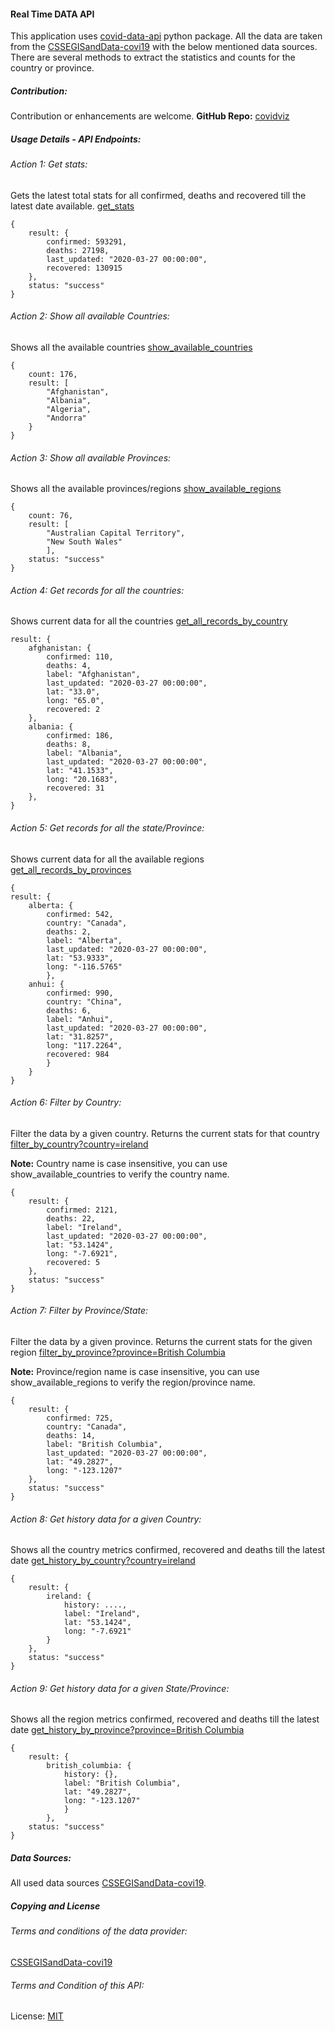 #### Real Time DATA API

This application uses [covid-data-api](https://pypi.org/project/covid-data-api/) python package.
All the data are taken from the 
[CSSEGISandData-covi19](https://github.com/CSSEGISandData/COVID-19#2019-novel-coronavirus-covid-19-2019-ncov-data-repository-by-johns-hopkins-csse) 
with the below mentioned data sources. 
There are several methods to extract the statistics and counts for the country or province.



##### Contribution:
Contribution or enhancements are welcome. **GitHub Repo:** [covidviz](https://github.com/gtkChop/covidviz)



##### Usage Details - API Endpoints:

###### Action 1: Get stats:
Gets the latest total stats for all confirmed, deaths and recovered till the latest date available.
[get_stats](/api/v1/action/get_stats)
```
{
    result: {
        confirmed: 593291,
        deaths: 27198,
        last_updated: "2020-03-27 00:00:00",
        recovered: 130915
    },
    status: "success"
}
```
###### Action 2: Show all available Countries:
Shows all the available countries [show_available_countries](/api/v1/action/show_available_countries)
```
{
    count: 176,
    result: [
        "Afghanistan",
        "Albania",
        "Algeria",
        "Andorra"
    }
}
```
###### Action 3: Show all available Provinces:
Shows all the available provinces/regions [show_available_regions](/api/v1/action/show_available_regions)
```
{
    count: 76,
    result: [
        "Australian Capital Territory",
        "New South Wales"
        ],
    status: "success"
}
```
###### Action 4: Get records for all the countries:
Shows current data for all the countries [get_all_records_by_country](/api/v1/action/get_all_records_by_country)
```
result: {
    afghanistan: {
        confirmed: 110,
        deaths: 4,
        label: "Afghanistan",
        last_updated: "2020-03-27 00:00:00",
        lat: "33.0",
        long: "65.0",
        recovered: 2
    },
    albania: {
        confirmed: 186,
        deaths: 8,
        label: "Albania",
        last_updated: "2020-03-27 00:00:00",
        lat: "41.1533",
        long: "20.1683",
        recovered: 31
    },
}
```
###### Action 5: Get records for all the state/Province:
Shows current data for all the available regions [get_all_records_by_provinces](/api/v1/action/get_all_records_by_provinces)
```
{
result: {
    alberta: {
        confirmed: 542,
        country: "Canada",
        deaths: 2,
        label: "Alberta",
        last_updated: "2020-03-27 00:00:00",
        lat: "53.9333",
        long: "-116.5765"
        },
    anhui: {
        confirmed: 990,
        country: "China",
        deaths: 6,
        label: "Anhui",
        last_updated: "2020-03-27 00:00:00",
        lat: "31.8257",
        long: "117.2264",
        recovered: 984
        }
    }
}
```
###### Action 6: Filter by Country:
Filter the data by a given country. Returns the current stats for 
that country [filter_by_country?country=ireland](/api/v1/action/filter_by_country?country=ireland)

**Note:** Country name is case insensitive, you can use show_available_countries to verify the country name.
```
{
    result: {
        confirmed: 2121,
        deaths: 22,
        label: "Ireland",
        last_updated: "2020-03-27 00:00:00",
        lat: "53.1424",
        long: "-7.6921",
        recovered: 5
    },
    status: "success"
}
```
###### Action 7: Filter by Province/State:
Filter the data by a given province. Returns the current stats for 
the given region [filter_by_province?province=British Columbia](/api/v1/action/filter_by_province?province=British%20Columbia)

**Note:** Province/region name is case insensitive, you can use show_available_regions to verify the region/province name.
```
{
    result: {
        confirmed: 725,
        country: "Canada",
        deaths: 14,
        label: "British Columbia",
        last_updated: "2020-03-27 00:00:00",
        lat: "49.2827",
        long: "-123.1207"
    },
    status: "success"
}
```
###### Action 8: Get history data for a given Country:
Shows all the country metrics confirmed, recovered and deaths till the latest date [get_history_by_country?country=ireland](/api/v1/action/get_history_by_country?country=ireland)
```
{
    result: {
        ireland: {
            history: ....,
            label: "Ireland",
            lat: "53.1424",
            long: "-7.6921"
        }
    },
    status: "success"
}
```
###### Action 9: Get history data for a given State/Province:
Shows all the region metrics confirmed, recovered and deaths till the latest date [get_history_by_province?province=British Columbia](/api/v1/action/get_history_by_province?province=British%20Columbia)
```
{
    result: {
        british_columbia: {
            history: {},
            label: "British Columbia",
            lat: "49.2827",
            long: "-123.1207"
            }
        },
    status: "success"
}
```



##### Data Sources:
 
All used data sources [CSSEGISandData-covi19](https://github.com/CSSEGISandData/COVID-19#2019-novel-coronavirus-covid-19-2019-ncov-data-repository-by-johns-hopkins-csse).



##### Copying and License



###### Terms and conditions of the data provider:
[CSSEGISandData-covi19](https://github.com/CSSEGISandData/COVID-19#2019-novel-coronavirus-covid-19-2019-ncov-data-repository-by-johns-hopkins-csse)



###### Terms and Condition of this API:
License: [MIT](https://github.com/gtkChop/covid19/blob/master/LICENSE)


